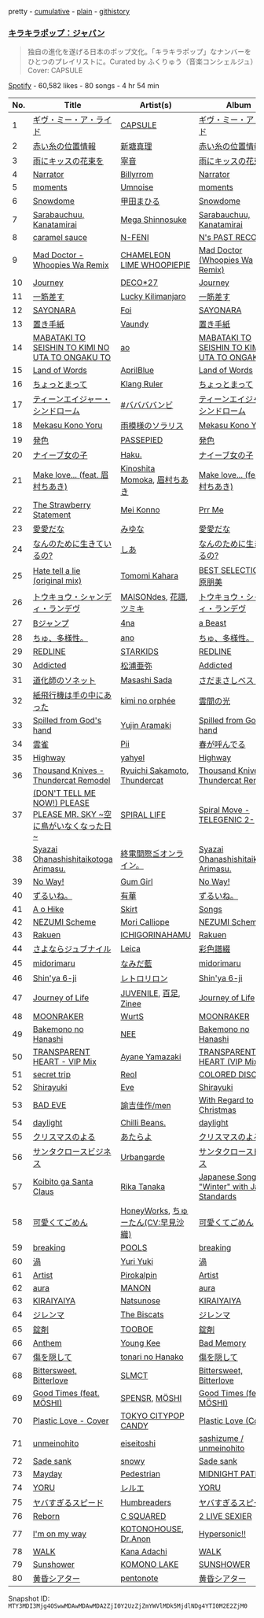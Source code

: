 pretty - [cumulative](/playlists/cumulative/37i9dQZF1DWVlypmfyCIGr.md) - [plain](/playlists/plain/37i9dQZF1DWVlypmfyCIGr) - [githistory](https://github.githistory.xyz/mackorone/spotify-playlist-archive/blob/main/playlists/plain/37i9dQZF1DWVlypmfyCIGr)

### [キラキラポップ：ジャパン](https://open.spotify.com/playlist/37i9dQZF1DWVlypmfyCIGr)

> 独自の進化を遂げる日本のポップ文化。「キラキラポップ」なナンバーをひとつのプレイリストに。Curated by ふくりゅう（音楽コンシェルジュ）Cover: CAPSULE

[Spotify](https://open.spotify.com/user/spotify) - 60,582 likes - 80 songs - 4 hr 54 min

| No. | Title | Artist(s) | Album | Length |
|---|---|---|---|---|
| 1 | [ギヴ・ミー・ア・ライド](https://open.spotify.com/track/5mGPkWaDs8EHz15T9HBHmE) | [CAPSULE](https://open.spotify.com/artist/61KJdJU38zrAW4c3PI9C9N) | [ギヴ・ミー・ア・ライド](https://open.spotify.com/album/17ODkxcwEwZ3pvCjeZViMA) | 5:05 |
| 2 | [赤い糸の位置情報](https://open.spotify.com/track/3bKejTxIIH5JdkqZYJjwHP) | [新塘真理](https://open.spotify.com/artist/4zVYI9yNrr1SFPePXLdKgg) | [赤い糸の位置情報](https://open.spotify.com/album/1hoU4tb089tNGH3447CESi) | 3:05 |
| 3 | [雨にキッスの花束を](https://open.spotify.com/track/0LbEi0iFjt8GAvP8p0zodm) | [寧音](https://open.spotify.com/artist/6yAzg5y84I3jzCgtgAcVsK) | [雨にキッスの花束を](https://open.spotify.com/album/05B9I6MSzEMJxIqGevjkW2) | 4:16 |
| 4 | [Narrator](https://open.spotify.com/track/0zOWnG299pfQHjk2Tce0ri) | [Billyrrom](https://open.spotify.com/artist/7our8lu1Vk9CLnFEu3JEbc) | [Narrator](https://open.spotify.com/album/5omG3PWEuLsXaqwtg9cw6G) | 4:28 |
| 5 | [moments](https://open.spotify.com/track/6fR5A2xgjzcYKcoATJMpKN) | [Umnoise](https://open.spotify.com/artist/6mfqMKlmKZSjVBITWTT4Y7) | [moments](https://open.spotify.com/album/7M9rbIuVJ3FnLLuXarWA74) | 3:17 |
| 6 | [Snowdome](https://open.spotify.com/track/0UQB0EldqstsDEJgFabqpH) | [甲田まひる](https://open.spotify.com/artist/12jXKCFV7aE96Zt5792waP) | [Snowdome](https://open.spotify.com/album/1aLZqEnaU9vS2aLfM3nOfZ) | 3:27 |
| 7 | [Sarabauchuu, Kanatamirai](https://open.spotify.com/track/21FxZMihT73t6MYipd21V4) | [Mega Shinnosuke](https://open.spotify.com/artist/72owWXEwmyfKq3ajrajPAN) | [Sarabauchuu, Kanatamirai](https://open.spotify.com/album/1Z9MKhAkSc01HOwJgPAuHc) | 2:51 |
| 8 | [caramel sauce](https://open.spotify.com/track/668pHtMwtIe4Oegbls2tnE) | [N\-FENI](https://open.spotify.com/artist/6fYmy1pTy17j5WFw5d1Ob7) | [N's PAST RECORD](https://open.spotify.com/album/4DFdoD1EvMcb56yBWVPAMN) | 3:33 |
| 9 | [Mad Doctor \- Whoopies Wa Remix](https://open.spotify.com/track/7Gq3BKEPrEipcsnJK6KBJ3) | [CHAMELEON LIME WHOOPIEPIE](https://open.spotify.com/artist/1uP5mPkWII7Tcxp7xtqPmj) | [Mad Doctor \(Whoopies Wa Remix\)](https://open.spotify.com/album/5UgIEmEbRRRw8AIgz0wMe0) | 2:08 |
| 10 | [Journey](https://open.spotify.com/track/3iMc2ekQxOIfSamAkxfiGu) | [DECO\*27](https://open.spotify.com/artist/7kZTWx6cRLc0TSRPq1XBMP) | [Journey](https://open.spotify.com/album/2prhLJdoX7DM6qZtXJETnP) | 2:45 |
| 11 | [一筋差す](https://open.spotify.com/track/3nUxOIrdcQ63xKVg0PpXzn) | [Lucky Kilimanjaro](https://open.spotify.com/artist/2V8UZPMR1EbkXhzvEGBTrV) | [一筋差す](https://open.spotify.com/album/1GxaPl9ZoBUyicgM43GUUm) | 3:05 |
| 12 | [SAYONARA](https://open.spotify.com/track/7IiFn1udqOGxumZqGZcY9g) | [Foi](https://open.spotify.com/artist/395MrZuV4ZaUrn1QUPu8FB) | [SAYONARA](https://open.spotify.com/album/2dkOrjzonfqpprttFEk6Hc) | 3:28 |
| 13 | [置き手紙](https://open.spotify.com/track/30qO2rZlw1ZTLWOpCGuuGI) | [Vaundy](https://open.spotify.com/artist/2IUl3m1H1EQ7QfNbNWvgru) | [置き手紙](https://open.spotify.com/album/0c0A1E5XEI1IEopfuaIgxN) | 3:59 |
| 14 | [MABATAKI TO SEISHIN TO KIMI NO UTA TO ONGAKU TO](https://open.spotify.com/track/0dPBmyhOEonUNrfqywYioK) | [ao](https://open.spotify.com/artist/5NUhVvh0ERaLUcVqbUfDhK) | [MABATAKI TO SEISHIN TO KIMI NO UTA TO ONGAKU TO](https://open.spotify.com/album/7lXiHtM1UrVjszxehfzoyI) | 3:55 |
| 15 | [Land of Words](https://open.spotify.com/track/0QK3B0NWrpmG8hw6VBliNZ) | [AprilBlue](https://open.spotify.com/artist/22596Y1hah6u7PlGUiJ7BZ) | [Land of Words](https://open.spotify.com/album/0sskaqIQFFMN9bFqsKWt4T) | 4:38 |
| 16 | [ちょっとまって](https://open.spotify.com/track/7kjiJ3p1nfIFZMcQK7h9KO) | [Klang Ruler](https://open.spotify.com/artist/7dGWpqSL5xaZjWbo3UWXyU) | [ちょっとまって](https://open.spotify.com/album/0kxPkXgpA1UmcnpgPfufnp) | 3:50 |
| 17 | [ティーンエイジャー・シンドローム](https://open.spotify.com/track/7ELjb9eRLFIpzCMbm8YOQD) | [\#ババババンビ](https://open.spotify.com/artist/0ScoDiDYnoFIGg523SA9eQ) | [ティーンエイジャー・シンドローム](https://open.spotify.com/album/7JSJ5Ow2gjMSA0tS96coU7) | 4:55 |
| 18 | [Mekasu Kono Yoru](https://open.spotify.com/track/0HeyxM0r0J7ExDfG8XEyyI) | [雨模様のソラリス](https://open.spotify.com/artist/5fCiDZLyLMqmm94bEl1eYc) | [Mekasu Kono Yoru](https://open.spotify.com/album/5UnlkarRdJuNiFTNtXaeTs) | 4:02 |
| 19 | [発色](https://open.spotify.com/track/6P76G0j28gyqDcP6jWaRoH) | [PASSEPIED](https://open.spotify.com/artist/115IWAVy4OTxhE0xdDef1c) | [発色](https://open.spotify.com/album/5CodK6p0lFVtOOLjMYYy6L) | 3:18 |
| 20 | [ナイーブ女の子](https://open.spotify.com/track/1JVJgqPryYk5honYhPj81r) | [Haku.](https://open.spotify.com/artist/5qJEtz7aC2nwA9LsjfkGVM) | [ナイーブ女の子](https://open.spotify.com/album/381McczHScLqv0QROXT0cX) | 4:15 |
| 21 | [Make love..\. \(feat\. 眉村ちあき\)](https://open.spotify.com/track/7dsXEyCtsqn4Reqdm4sBQb) | [Kinoshita Momoka](https://open.spotify.com/artist/5MtBkczOpli39vYfgxqrea), [眉村ちあき](https://open.spotify.com/artist/4DjusI9WuKLk3cmsJGtl8T) | [Make love..\. \(feat\. 眉村ちあき\)](https://open.spotify.com/album/5xRkTOhbdQAoMvG3saP7rA) | 4:12 |
| 22 | [The Strawberry Statement](https://open.spotify.com/track/1AjXetRHXOuNjJzbpegQ3t) | [Mei Konno](https://open.spotify.com/artist/36kW3VLDmmpOXln57MMxCU) | [Prr Me](https://open.spotify.com/album/62mKPQsYgcJtR0Ysxhm0D4) | 3:21 |
| 23 | [愛愛だな](https://open.spotify.com/track/0R8iqGwB3Pqm8B682EdFNo) | [みゆな](https://open.spotify.com/artist/2eg5oiMWKYEJ5vVwW1YFCC) | [愛愛だな](https://open.spotify.com/album/4nPK1HiNhDZnLL9XEGzZFJ) | 3:29 |
| 24 | [なんのために生きているの?](https://open.spotify.com/track/15ovGUXcfv1Ys371Kshrx5) | [しあ](https://open.spotify.com/artist/0t9Z53mBNF8MZgQS07lREZ) | [なんのために生きているの?](https://open.spotify.com/album/3tvPK0m65xjLGHsbcimu81) | 2:19 |
| 25 | [Hate tell a lie \(original mix\)](https://open.spotify.com/track/5TcilsImNUCBH56uvGUX1G) | [Tomomi Kahara](https://open.spotify.com/artist/44ABnS2hBJ3womOeTqx5jp) | [BEST SELECTION:華原朋美](https://open.spotify.com/album/5kvTX74b8CQ5wskjt8g7nh) | 4:32 |
| 26 | [トウキョウ・シャンディ・ランデヴ](https://open.spotify.com/track/2MmgGuQzr0kkiA04lMdPXW) | [MAISONdes](https://open.spotify.com/artist/7LTiBdByoaUd329wCpmMcM), [花譜](https://open.spotify.com/artist/2c32JruIkUyfdycHmhIph4), [ツミキ](https://open.spotify.com/artist/7ctyyNnO9O2dDD8bHjkCAh) | [トウキョウ・シャンディ・ランデヴ](https://open.spotify.com/album/4PVGSr28Y12iTfD6QnzAkQ) | 3:04 |
| 27 | [Bジャンプ](https://open.spotify.com/track/0uB4oxw5D2iC6IZbYpAHZe) | [4na](https://open.spotify.com/artist/4oFbU35Y1ezMvUlB6B5MTF) | [a Beast](https://open.spotify.com/album/64vWBRtnrBEhH4xbkeWfaf) | 3:30 |
| 28 | [ちゅ、多様性。](https://open.spotify.com/track/5KLL3cZEyuSJRvyS84o4Df) | [ano](https://open.spotify.com/artist/7Il739Q5W4yJUYC3hfnX6z) | [ちゅ、多様性。](https://open.spotify.com/album/07zxoeMpl7X8SguWcOiN5x) | 3:05 |
| 29 | [REDLINE](https://open.spotify.com/track/765N3cXH2y88jFcLUndikG) | [STARKIDS](https://open.spotify.com/artist/4QMLZWebJZrhxGZsvctR4x) | [REDLINE](https://open.spotify.com/album/6TWGVTgAEkwYMlPPMioxNs) | 2:57 |
| 30 | [Addicted](https://open.spotify.com/track/32GhaFumsrVQ74xjyljNSB) | [松浦亜弥](https://open.spotify.com/artist/0g60HHRfC4zC5PGumCdarL) | [Addicted](https://open.spotify.com/album/3NxbyghXuVqMNPsxTySpFO) | 5:50 |
| 31 | [道化師のソネット](https://open.spotify.com/track/4hleKK0O7Uuuh7Ofdy9ZXP) | [Masashi Sada](https://open.spotify.com/artist/0hoYZWflKchdSXPXfCRVRO) | [さだまさしベスト](https://open.spotify.com/album/3H07PATgVY6t1Lt9Qz6a0A) | 4:49 |
| 32 | [紙飛行機は手の中にあった](https://open.spotify.com/track/5lLjVmydrl3AR7enpoCQp9) | [kimi no orphée](https://open.spotify.com/artist/5D0XZAGz66YYlMh9pf4uHf) | [雲間の光](https://open.spotify.com/album/7eFipPe6LKPWkPrF1FQmiu) | 3:29 |
| 33 | [Spilled from God's hand](https://open.spotify.com/track/2K0NbpRkK5Vvy5neA2YNXT) | [Yujin Aramaki](https://open.spotify.com/artist/0SJLdfeI8MCeGGXrkxBJkh) | [Spilled from God's hand](https://open.spotify.com/album/0WWcKqUnUFujWnKWKLIN4j) | 3:40 |
| 34 | [雲雀](https://open.spotify.com/track/27MK2siSJJAtP65TEiHdzU) | [Pii](https://open.spotify.com/artist/2PSgWXYHWYU45JStIE38LH) | [春が呼んでる](https://open.spotify.com/album/7eC4IRNB2ajNSLoPTyY30T) | 4:34 |
| 35 | [Highway](https://open.spotify.com/track/3r92wWb9B6CkLx5rIOoD16) | [yahyel](https://open.spotify.com/artist/1PSuZ74d4aJt9LR4fIoBNo) | [Highway](https://open.spotify.com/album/5HZmVbeStX2ma4GB9GWw4g) | 5:28 |
| 36 | [Thousand Knives \- Thundercat Remodel](https://open.spotify.com/track/3yJ57qr7LOU4cauQQwe50N) | [Ryuichi Sakamoto](https://open.spotify.com/artist/1tcgfoMTT1szjUeaikxRjA), [Thundercat](https://open.spotify.com/artist/4frXpPxQQZwbCu3eTGnZEw) | [Thousand Knives \- Thundercat Remodel](https://open.spotify.com/album/2QiROj647TO8FCCoKoojnA) | 5:26 |
| 37 | [\(DON'T TELL ME NOW!\) PLEASE PLEASE MR\. SKY \~空に鳥がいなくなった日\~](https://open.spotify.com/track/1cWQDspsbBNLpd2jK0mfsj) | [SPIRAL LIFE](https://open.spotify.com/artist/7clq5hT9SuIr6uZ85Uv021) | [Spiral Move \-TELEGENIC 2\-](https://open.spotify.com/album/7rcvjs6TKCSBjq3dSjd1cn) | 5:04 |
| 38 | [Syazai Ohanashishitaikotoga Arimasu.](https://open.spotify.com/track/2NJORWMffCz5ILhTNtPFW7) | [終電間際≦オンライン。](https://open.spotify.com/artist/0n0p5irFicl5mYADoRl6Ps) | [Syazai Ohanashishitaikotoga Arimasu.](https://open.spotify.com/album/316nZKM6UsDwSje0KUCpmA) | 2:58 |
| 39 | [No Way!](https://open.spotify.com/track/6jWNgVcedwnW1HAegfQ4t1) | [Gum Girl](https://open.spotify.com/artist/3yWWaRtnqLGvYJqNZfzh1t) | [No Way!](https://open.spotify.com/album/4Yt4LQuZq5vxBQnqG3TCFD) | 3:07 |
| 40 | [ずるいね。](https://open.spotify.com/track/7FvwQpJiZHPfcFf8qUdnZF) | [有華](https://open.spotify.com/artist/762RAUTV6WKHmrHR7fsFbj) | [ずるいね。](https://open.spotify.com/album/1A9Vx4V3CEmSWZDdwTZflI) | 3:20 |
| 41 | [A o Hike](https://open.spotify.com/track/3r8KjhXku2oa3BkGNe7sT4) | [Skirt](https://open.spotify.com/artist/3PVdr6pwvDMZ9UKTCb1Tkd) | [Songs](https://open.spotify.com/album/3l0HFeT8FEZMOQ6jM5bW0z) | 1:54 |
| 42 | [NEZUMI Scheme](https://open.spotify.com/track/7IWwWWak1Ebp7ni7PTfhMx) | [Mori Calliope](https://open.spotify.com/artist/1PhE6rv0146ZTQosoPDjk8) | [NEZUMI Scheme](https://open.spotify.com/album/2tnTVBJQqfKUbO2Wf1H6A4) | 2:49 |
| 43 | [Rakuen](https://open.spotify.com/track/6NOPd3TrLvwIsgAzsMJZIv) | [ICHIGORINAHAMU](https://open.spotify.com/artist/3yHFhQY1J3TA778xhxzDIn) | [Rakuen](https://open.spotify.com/album/7yI7GVGE7MMXyBLi04VZ6c) | 2:49 |
| 44 | [さよならジュブナイル](https://open.spotify.com/track/6cCxxCQKtIsKMQewEqxPmA) | [Leica](https://open.spotify.com/artist/1VkUmyetwZ4BRkl1VuMKFG) | [彩色譜綴](https://open.spotify.com/album/0c89BJFC3gktTF0i0FAvSE) | 4:34 |
| 45 | [midorimaru](https://open.spotify.com/track/6htCJTMggmQ7vdLXjdirTX) | [なみだ藍](https://open.spotify.com/artist/1QefhIdKqCaC1jnvtqrvLz) | [midorimaru](https://open.spotify.com/album/24I0xyPVD3CgvUgLpEsJwT) | 3:34 |
| 46 | [Shin'ya 6\-ji](https://open.spotify.com/track/4OCIpuigIlufkPyZ9uRlcY) | [レトロリロン](https://open.spotify.com/artist/47MRpWYlFaneZAlaXrt9bu) | [Shin'ya 6\-ji](https://open.spotify.com/album/0fQOqoTxovUB2hIVjGgGNK) | 4:39 |
| 47 | [Journey of Life](https://open.spotify.com/track/0Dgh60bzzuEMrWcRV72URa) | [JUVENILE](https://open.spotify.com/artist/2Wj83ZkeRUYtTq0kaPOoQW), [百足](https://open.spotify.com/artist/4WgGn0neagCUyjQExpUBX7), [Zinee](https://open.spotify.com/artist/3bEZq7F1YgxVIINr7OrK1K) | [Journey of Life](https://open.spotify.com/album/4ylZU8K1czLtXtUCGqF4xT) | 3:14 |
| 48 | [MOONRAKER](https://open.spotify.com/track/11Ah6sl7XKIuHgPI5ZoO2c) | [WurtS](https://open.spotify.com/artist/6oued35Hkg7GIEXqVfBrQK) | [MOONRAKER](https://open.spotify.com/album/0wEbthaJbMzqMJ02LipHXN) | 3:05 |
| 49 | [Bakemono no Hanashi](https://open.spotify.com/track/4RMXwdVJ4rNwsXravMnTxk) | [NEE](https://open.spotify.com/artist/1gh7KnvnbRnc1gXEPuV8KH) | [Bakemono no Hanashi](https://open.spotify.com/album/4ZBKVAEsiMwctHwoaU1qaj) | 3:25 |
| 50 | [TRANSPARENT HEART \- VIP Mix](https://open.spotify.com/track/3Mo43Lo8XCLP5lnx6mJ9uB) | [Ayane Yamazaki](https://open.spotify.com/artist/3aAqZwjiV8gDsQLOazoXPF) | [TRANSPARENT HEART \(VIP Mix\)](https://open.spotify.com/album/2bj1o6nCbGCQvpG80mQ9jk) | 4:10 |
| 51 | [secret trip](https://open.spotify.com/track/0m8qjC1tC557m8noP4OLTO) | [Reol](https://open.spotify.com/artist/7rpKUJ0AnklJ8q9nIPVSpZ) | [COLORED DISC](https://open.spotify.com/album/5tnXnLu78XQbUW0pzpSINJ) | 3:31 |
| 52 | [Shirayuki](https://open.spotify.com/track/1fcbAM10NJDMxShne4Vqjq) | [Eve](https://open.spotify.com/artist/58oPVy7oihAEXE0Ott6JOf) | [Shirayuki](https://open.spotify.com/album/4CX8RRpkt9EXsC5yUptLHZ) | 3:41 |
| 53 | [BAD EVE](https://open.spotify.com/track/0OrplqTXyyoFAkFJp2aVCD) | [諭吉佳作/men](https://open.spotify.com/artist/38NuNsMkSFQ98Xt40Pl1gB) | [With Regard to Christmas](https://open.spotify.com/album/72Ch3T83gNhJV2NEhJ6dkP) | 3:07 |
| 54 | [daylight](https://open.spotify.com/track/1ZLhrGdOM1UXRZFFK1U1Mf) | [Chilli Beans.](https://open.spotify.com/artist/48apiuEaHdddhdRvfFjPB7) | [daylight](https://open.spotify.com/album/1cwCcLv8XIHNEs0Nn2CvgA) | 4:03 |
| 55 | [クリスマスのよる](https://open.spotify.com/track/7EZhW28rCBdk7PEc39LaTA) | [あたらよ](https://open.spotify.com/artist/2yRnjWtHzmDELwYaUiX0Yh) | [クリスマスのよる](https://open.spotify.com/album/77XMycZ6Xdok8wMQT31hqp) | 4:30 |
| 56 | [サンタクロースビジネス](https://open.spotify.com/track/3gifdaRxVKBoxnxHoy7dKR) | [Urbangarde](https://open.spotify.com/artist/0JC8ZhgJmREcWqrhlUL9vo) | [サンタクロースビジネス](https://open.spotify.com/album/6suuCFaVEp6S0E3kCYSOwP) | 4:04 |
| 57 | [Koibito ga Santa Claus](https://open.spotify.com/track/0Z1Nz2HzFQ75tuQmDcpOuM) | [Rika Tanaka](https://open.spotify.com/artist/6Cyd15xNX8hR8nVC7vu4oV) | [Japanese Songbook "Winter" with Jazz Standards](https://open.spotify.com/album/0fxWM6dlTPnkAG3XhLJI0N) | 5:59 |
| 58 | [可愛くてごめん](https://open.spotify.com/track/2xBibqkmXJ4NQCe8lJeZco) | [HoneyWorks](https://open.spotify.com/artist/40oxjbVm3kdeyJEiGsKrmd), [ちゅーたん\(CV:早見沙織\)](https://open.spotify.com/artist/6yKI6XBrsly4nzlmcn2nJU) | [可愛くてごめん](https://open.spotify.com/album/2tIcUBFDON6eds7IHgfPgY) | 3:39 |
| 59 | [breaking](https://open.spotify.com/track/2lcgYumUBpPRiTcoXNBszY) | [POOLS](https://open.spotify.com/artist/12vqf5QMISRc8umYNvqFw8) | [breaking](https://open.spotify.com/album/0iqLj8mdpQfMSSm9fmgcDY) | 3:31 |
| 60 | [渦](https://open.spotify.com/track/6ZgKArY0ntqRULgUXG0cGN) | [Yuri Yuki](https://open.spotify.com/artist/3bIqcJqJHwacv3dd9AAPgY) | [渦](https://open.spotify.com/album/5YlI2dBnVCgqdiif2LRTmN) | 3:03 |
| 61 | [Artist](https://open.spotify.com/track/0zuEJaxmU6WVN49nT47NQk) | [Pirokalpin](https://open.spotify.com/artist/1ftpYph651Il5aufimlG9v) | [Artist](https://open.spotify.com/album/2ZHvrzgG937gEJD04Oy36a) | 3:55 |
| 62 | [aura](https://open.spotify.com/track/6vIuuqfZbVb0fDnqGE0qgo) | [MANON](https://open.spotify.com/artist/5RtQtz37rszKUaMg1GeUl3) | [aura](https://open.spotify.com/album/5fQ5sjPQbgZcmR6M3jQKSo) | 2:20 |
| 63 | [KIRAIYAIYA](https://open.spotify.com/track/34Fv6NHDF1MTWN2g4aijW7) | [Natsunose](https://open.spotify.com/artist/0wjfRLmHq20y874POC5pXC) | [KIRAIYAIYA](https://open.spotify.com/album/5OkQsrApdkiTfkShX9jXIb) | 3:32 |
| 64 | [ジレンマ](https://open.spotify.com/track/29LE0YK0Ywoldwgnp1sYna) | [The Biscats](https://open.spotify.com/artist/2WFeBXlWx9OBUTQ7UEdsZM) | [ジレンマ](https://open.spotify.com/album/5XlxCXGup7x2TWMYqV2ZTp) | 3:53 |
| 65 | [錠剤](https://open.spotify.com/track/04niDJQ3mzjkwzvid0Otoi) | [TOOBOE](https://open.spotify.com/artist/0HZLpOSMHpalBlUnONhynN) | [錠剤](https://open.spotify.com/album/6HHGhheEmIzbAL6XBMxViH) | 3:24 |
| 66 | [Anthem](https://open.spotify.com/track/6f1ukHvuOh7cLIW3M7A0tr) | [Young Kee](https://open.spotify.com/artist/4axCzBPNlQBLmcmlb6jt9a) | [Bad Memory](https://open.spotify.com/album/2vGchoZ44twGaG8FNzRDqR) | 3:52 |
| 67 | [傷を隠して](https://open.spotify.com/track/5XwZ7M00FqgFD0Azt6j1yk) | [tonari no Hanako](https://open.spotify.com/artist/3p7Un86kbW52HgEPeoyl26) | [傷を隠して](https://open.spotify.com/album/25ql0IyC2mBvFNFXQsKB74) | 3:20 |
| 68 | [Bittersweet, Bitterlove](https://open.spotify.com/track/6r6VbhQqsbU7OV24w96pYf) | [SLMCT](https://open.spotify.com/artist/1gj0i6cwXRPKfDaxwNwPab) | [Bittersweet, Bitterlove](https://open.spotify.com/album/3dTCGuBq6bSze2M4yjcA4k) | 3:33 |
| 69 | [Good Times \(feat\. MÖSHI\)](https://open.spotify.com/track/3h17LvrGeu5QGVd1wC6lGX) | [SPENSR](https://open.spotify.com/artist/5jzmNh6iGnT9NpmQSHGeiO), [MÖSHI](https://open.spotify.com/artist/5eRdc4bAdvKiEs0lUT6UDi) | [Good Times \(feat\. MÖSHI\)](https://open.spotify.com/album/4wiMHuITVjOFHhJPS7vtFv) | 3:38 |
| 70 | [Plastic Love \- Cover](https://open.spotify.com/track/0I53tI3Um1sVajkpJFnU7s) | [TOKYO CITYPOP CANDY](https://open.spotify.com/artist/7tU5i56Aqaa7iNUqbq4o1U) | [Plastic Love \(Cover\)](https://open.spotify.com/album/4EvqJd5npQstH4Yk7K8YdU) | 4:55 |
| 71 | [unmeinohito](https://open.spotify.com/track/7pd2uieWgzHnb8Yud2laoa) | [eiseitoshi](https://open.spotify.com/artist/38bWN6OUpZb5ATox15FrDa) | [sashizume / unmeinohito](https://open.spotify.com/album/3C2kBiP4mJJPLFPmWc9GqQ) | 3:06 |
| 72 | [Sade sank](https://open.spotify.com/track/0qZavuYoKLZ3Lr8E2guQOZ) | [snowy](https://open.spotify.com/artist/1jlyxKuGXgJeTAztDiuqWq) | [Sade sank](https://open.spotify.com/album/4LwYHejWs6gepatQEiP6R2) | 3:57 |
| 73 | [Mayday](https://open.spotify.com/track/2d9BbOlJNwsOocA5qmUerC) | [Pedestrian](https://open.spotify.com/artist/6fIP2qKVhs77fnk8PqyzZg) | [MIDNIGHT PATROL](https://open.spotify.com/album/1RBI9v8iLkw92aqxmPrEyo) | 2:23 |
| 74 | [YORU](https://open.spotify.com/track/6hujp2hqPBI5I0zZtekxqT) | [レルエ](https://open.spotify.com/artist/1cIkRbWmiqwJa7czCF3Qdf) | [YORU](https://open.spotify.com/album/37wgURPXvWgt13gNBjbL9J) | 3:14 |
| 75 | [ヤバすぎるスピード](https://open.spotify.com/track/4xJ2vYE53REzd1cG7S77g0) | [Humbreaders](https://open.spotify.com/artist/32k7rSC70F3C7qif9Pgavi) | [ヤバすぎるスピード](https://open.spotify.com/album/0YC3CxIujBAjgj0aJiq8BO) | 3:00 |
| 76 | [Reborn](https://open.spotify.com/track/0DZKSGSu8Lq335hYB4CsC8) | [C SQUARED](https://open.spotify.com/artist/5Gtr5OLe8ZTxNjmWYQz7rv) | [2 LIVE SEXIER](https://open.spotify.com/album/5GzPtoQHSRqhkgtRjIcP4C) | 3:41 |
| 77 | [I'm on my way](https://open.spotify.com/track/2vd4tNmXdip9mB1Knncy0A) | [KOTONOHOUSE](https://open.spotify.com/artist/3eOyGULyH8dDoCBQMuLYZC), [Dr.Anon](https://open.spotify.com/artist/2Tcu4aD1PrXNrHd2arafu0) | [Hypersonic!!](https://open.spotify.com/album/0wlWRWhZsOLuXywM7Vr3Kk) | 2:19 |
| 78 | [WALK](https://open.spotify.com/track/1ehQnIJZ6V5SrmY52N4tHU) | [Kana Adachi](https://open.spotify.com/artist/6SY4uTql6IMmzbAJH9oAsJ) | [WALK](https://open.spotify.com/album/3TKu8Wz0pJopuyHleuGVZu) | 3:01 |
| 79 | [Sunshower](https://open.spotify.com/track/13Cn4ZNfldVEvEcHDNzwG5) | [KOMONO LAKE](https://open.spotify.com/artist/3wWaB9vMXkeUHD6RgH3lpG) | [SUNSHOWER](https://open.spotify.com/album/0rceyehTdXus6h96hqedmx) | 3:10 |
| 80 | [黄昏シアター](https://open.spotify.com/track/7ptcZS8mqsHOZR9DR5fC9h) | [pentonote](https://open.spotify.com/artist/0qRcgfXhQZT9odwpLAm3TF) | [黄昏シアター](https://open.spotify.com/album/7xzNJ05jg6lLfbjPwdBcRt) | 3:17 |

Snapshot ID: `MTY3MDI3Mjg4OSwwMDAwMDAwMDA2ZjI0Y2UzZjZmYWVlMDk5MjdlNDg4YTI0M2E2ZjM0`
